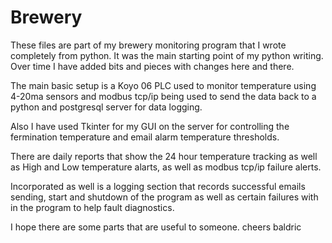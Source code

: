 # Brewery
These files are part of my brewery monitoring program that I wrote completely from python.  It was the main starting point of my python writing.  Over time I have added bits and pieces with changes here and there.

The main basic setup is a Koyo 06 PLC used to monitor temperature using 4-20ma sensors and modbus tcp/ip being used to send the data back to a python and postgresql server for data logging.

Also I have used Tkinter for my GUI on the server for controlling the fermination temperature and email alarm temperature thresholds. 

There are daily reports that show the 24 hour temperature tracking as well as High and Low temperature alarts, as well as modbus tcp/ip failure alerts.  

Incorporated as well is a logging section that records successful emails sending, start and shutdown of the program as well as 
certain failures with in the program to help fault diagnostics.

I hope there are some parts that are useful to someone. cheers baldric

